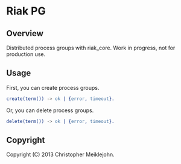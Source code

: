 # Riak PG

## Overview

Distributed process groups with riak\_core.  Work in progress,
not for production use.

## Usage

First, you can create process groups.

```erlang
create(term()) -> ok | {error, timeout}.
```

Or, you can delete process groups.

```erlang
delete(term()) -> ok | {error, timeout}.
```

## Copyright

Copyright (C) 2013 Christopher Meiklejohn.
